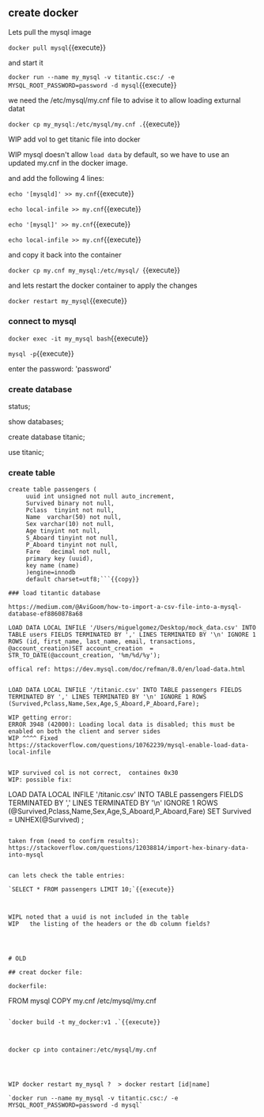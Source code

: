 


## create docker

Lets pull the mysql image

`docker pull mysql`{{execute}}

and start it 

`docker run --name my_mysql -v titantic.csc:/ -e MYSQL_ROOT_PASSWORD=password -d mysql`{{execute}}

we need the /etc/mysql/my.cnf   file to advise it to allow loading exturnal datat

`docker cp my_mysql:/etc/mysql/my.cnf .`{{execute}}

WIP add vol to get titanic file into docker   

WIP mysql doesn't allow `load data` by default, so we have to use an updated my.cnf in the docker image.

and add the following 4 lines:

`echo '[mysqld]' >> my.cnf`{{execute}}

`echo local-infile >> my.cnf`{{execute}}

`echo '[mysql]' >> my.cnf`{{execute}}

`echo local-infile >> my.cnf`{{execute}}

and copy it back into the container

`docker cp my.cnf my_mysql:/etc/mysql/ `{{execute}}

and lets restart the docker container to apply the changes

`docker restart my_mysql`{{execute}}

### connect to mysql

`docker exec -it my_mysql bash`{{execute}}  

`mysql -p`{{execute}}

enter the password: 'password'

### create database

status;

show databases;

create database titanic;

use titanic;


### create table

```
create table passengers (
     uuid int unsigned not null auto_increment,
     Survived binary not null,
     Pclass  tinyint not null,
     Name  varchar(50) not null,
     Sex varchar(10) not null,
     Age tinyint not null,
     S_Aboard tinyint not null,
     P_Aboard tinyint not null,
     Fare   decimal not null,
     primary key (uuid),
     key name (name)
     )engine=innodb
     default charset=utf8;```{{copy}}

### load titantic database

https://medium.com/@AviGoom/how-to-import-a-csv-file-into-a-mysql-database-ef8860878a68

LOAD DATA LOCAL INFILE '/Users/miguelgomez/Desktop/mock_data.csv' INTO TABLE users FIELDS TERMINATED BY ',' LINES TERMINATED BY '\n' IGNORE 1 ROWS (id, first_name, last_name, email, transactions, @account_creation)SET account_creation  = STR_TO_DATE(@account_creation, '%m/%d/%y');

offical ref: https://dev.mysql.com/doc/refman/8.0/en/load-data.html


LOAD DATA LOCAL INFILE '/titanic.csv' INTO TABLE passengers FIELDS TERMINATED BY ',' LINES TERMINATED BY '\n' IGNORE 1 ROWS (Survived,Pclass,Name,Sex,Age,S_Aboard,P_Aboard,Fare);

WIP getting error:
ERROR 3948 (42000): Loading local data is disabled; this must be enabled on both the client and server sides
WIP ^^^^ Fixed
https://stackoverflow.com/questions/10762239/mysql-enable-load-data-local-infile


WIP survived col is not correct,  containes 0x30
WIP: possible fix:

```
LOAD DATA LOCAL INFILE '/titanic.csv' INTO TABLE passengers FIELDS TERMINATED BY ',' LINES TERMINATED BY '\n' IGNORE 1 ROWS (@Survived,Pclass,Name,Sex,Age,S_Aboard,P_Aboard,Fare)  SET Survived = UNHEX(@Survived) ;
```{{copy}}

taken from (need to confirm results):
https://stackoverflow.com/questions/12038814/import-hex-binary-data-into-mysql


can lets check the table entries:

`SELECT * FROM passengers LIMIT 10;`{{execute}}



WIPL noted that a uuid is not included in the table
WIP   the listing of the headers or the db column fields?




# OLD

## creat docker file:

dockerfile:

```
FROM mysql
COPY my.cnf /etc/mysql/my.cnf
```

`docker build -t my_docker:v1 .`{{execute}}



docker cp into container:/etc/mysql/my.cnf




WIP docker restart my_mysql ?  > docker restart [id|name]

`docker run --name my_mysql -v titantic.csc:/ -e MYSQL_ROOT_PASSWORD=password -d mysql`